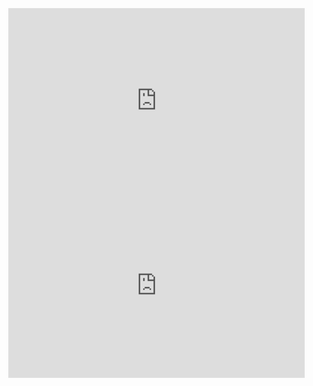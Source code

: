 
                                        

                                 


 <iframe title="Projekt.Sales - Revenue vs Target" width="600" height="373.5" src="https://app.powerbi.com/view?r=eyJrIjoiMzU4NDUzN2UtZmRhYy00ZjBhLTg5MTgtMTQzNWYwYWI0NDQxIiwidCI6Ijc1MWY5ZDQ3LTJjZWUtNGViZC1iOTEwLTc2YWYyNDUwZGI4MCIsImMiOjl9" frameborder="0" allowFullScreen="true"></iframe>





<iframe title="nobel,prize.winners - Winners of the Nobel Prize" width="600" height="373.5" src="https://app.powerbi.com/view?r=eyJrIjoiOGFkOGU1ODYtYmI0Yy00OTJkLWE1NGItOTUzMTNhYmZhMzU4IiwidCI6Ijc1MWY5ZDQ3LTJjZWUtNGViZC1iOTEwLTc2YWYyNDUwZGI4MCIsImMiOjl9" frameborder="0" allowFullScreen="true"></iframe>

